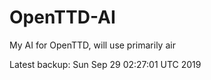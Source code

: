 # OpenTTD-AI
My AI for OpenTTD, will use primarily air

Latest backup: Sun Sep 29 02:27:01 UTC 2019
